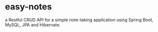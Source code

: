 # easy-notes
a Restful CRUD API for a simple note-taking application using Spring Boot, MySQL, JPA and Hibernate.
